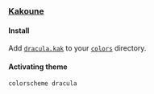 ### [Kakoune]

[Kakoune]: https://kakoune.org

#### Install

Add [`dracula.kak`] to your [`colors`] directory.

[`colors`]: https://github.com/mawww/kakoune#color-schemes
[`dracula.kak`]: https://github.com/dracula/kakoune/blob/master/colors/dracula.kak

#### Activating theme

``` kak
colorscheme dracula
```
